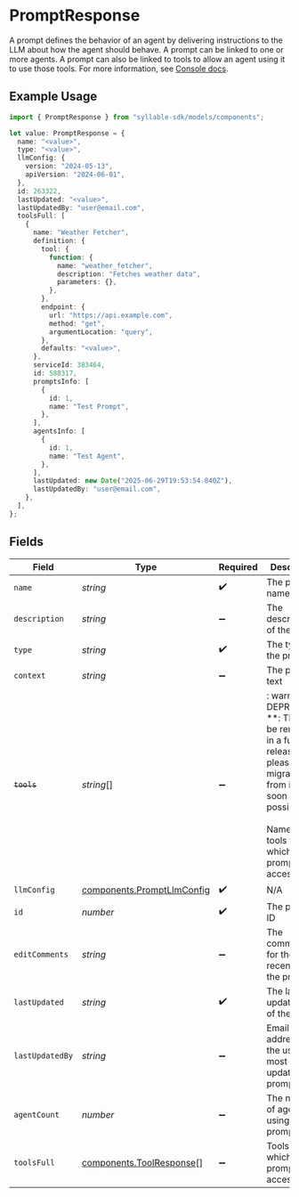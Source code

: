 # PromptResponse

A prompt defines the behavior of an agent by delivering instructions to the LLM about how the
agent should behave. A prompt can be linked to one or more agents. A prompt can also be linked to
tools to allow an agent using it to use those tools. For more information, see
[Console docs](https://docs.syllable.ai/Resources/Prompts).

## Example Usage

```typescript
import { PromptResponse } from "syllable-sdk/models/components";

let value: PromptResponse = {
  name: "<value>",
  type: "<value>",
  llmConfig: {
    version: "2024-05-13",
    apiVersion: "2024-06-01",
  },
  id: 263322,
  lastUpdated: "<value>",
  lastUpdatedBy: "user@email.com",
  toolsFull: [
    {
      name: "Weather Fetcher",
      definition: {
        tool: {
          function: {
            name: "weather_fetcher",
            description: "Fetches weather data",
            parameters: {},
          },
        },
        endpoint: {
          url: "https://api.example.com",
          method: "get",
          argumentLocation: "query",
        },
        defaults: "<value>",
      },
      serviceId: 383464,
      id: 588317,
      promptsInfo: [
        {
          id: 1,
          name: "Test Prompt",
        },
      ],
      agentsInfo: [
        {
          id: 1,
          name: "Test Agent",
        },
      ],
      lastUpdated: new Date("2025-06-29T19:53:54.840Z"),
      lastUpdatedBy: "user@email.com",
    },
  ],
};
```

## Fields

| Field                                                                                                                                                                      | Type                                                                                                                                                                       | Required                                                                                                                                                                   | Description                                                                                                                                                                | Example                                                                                                                                                                    |
| -------------------------------------------------------------------------------------------------------------------------------------------------------------------------- | -------------------------------------------------------------------------------------------------------------------------------------------------------------------------- | -------------------------------------------------------------------------------------------------------------------------------------------------------------------------- | -------------------------------------------------------------------------------------------------------------------------------------------------------------------------- | -------------------------------------------------------------------------------------------------------------------------------------------------------------------------- |
| `name`                                                                                                                                                                     | *string*                                                                                                                                                                   | :heavy_check_mark:                                                                                                                                                         | The prompt name                                                                                                                                                            |                                                                                                                                                                            |
| `description`                                                                                                                                                              | *string*                                                                                                                                                                   | :heavy_minus_sign:                                                                                                                                                         | The description of the prompt                                                                                                                                              |                                                                                                                                                                            |
| `type`                                                                                                                                                                     | *string*                                                                                                                                                                   | :heavy_check_mark:                                                                                                                                                         | The type of the prompt                                                                                                                                                     |                                                                                                                                                                            |
| `context`                                                                                                                                                                  | *string*                                                                                                                                                                   | :heavy_minus_sign:                                                                                                                                                         | The prompt text                                                                                                                                                            |                                                                                                                                                                            |
| ~~`tools`~~                                                                                                                                                                | *string*[]                                                                                                                                                                 | :heavy_minus_sign:                                                                                                                                                         | : warning: ** DEPRECATED **: This will be removed in a future release, please migrate away from it as soon as possible.<br/><br/>Names of the tools to which the prompt has access |                                                                                                                                                                            |
| `llmConfig`                                                                                                                                                                | [components.PromptLlmConfig](../../models/components/promptllmconfig.md)                                                                                                   | :heavy_check_mark:                                                                                                                                                         | N/A                                                                                                                                                                        |                                                                                                                                                                            |
| `id`                                                                                                                                                                       | *number*                                                                                                                                                                   | :heavy_check_mark:                                                                                                                                                         | The prompt ID                                                                                                                                                              |                                                                                                                                                                            |
| `editComments`                                                                                                                                                             | *string*                                                                                                                                                                   | :heavy_minus_sign:                                                                                                                                                         | The comments for the most recent edit to the prompt                                                                                                                        |                                                                                                                                                                            |
| `lastUpdated`                                                                                                                                                              | *string*                                                                                                                                                                   | :heavy_check_mark:                                                                                                                                                         | The last updated date of the prompt                                                                                                                                        |                                                                                                                                                                            |
| `lastUpdatedBy`                                                                                                                                                            | *string*                                                                                                                                                                   | :heavy_minus_sign:                                                                                                                                                         | Email address of the user who most recently updated the prompt                                                                                                             | user@email.com                                                                                                                                                             |
| `agentCount`                                                                                                                                                               | *number*                                                                                                                                                                   | :heavy_minus_sign:                                                                                                                                                         | The number of agents using the prompt                                                                                                                                      |                                                                                                                                                                            |
| `toolsFull`                                                                                                                                                                | [components.ToolResponse](../../models/components/toolresponse.md)[]                                                                                                       | :heavy_minus_sign:                                                                                                                                                         | Tools to which the prompt has access                                                                                                                                       |                                                                                                                                                                            |